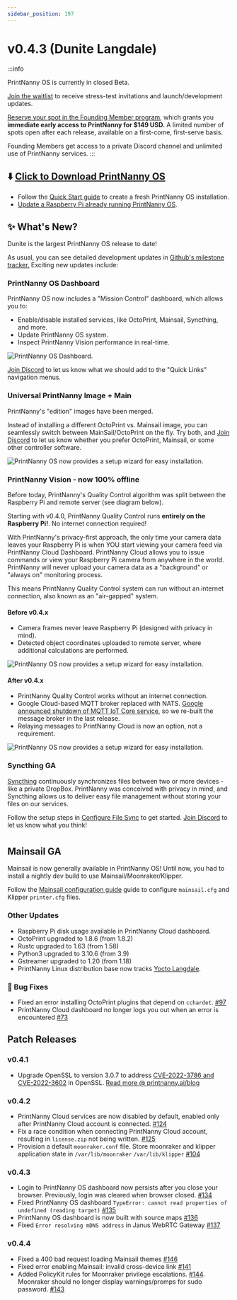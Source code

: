 ```yaml
---
sidebar_position: 197
---
```


# v0.4.3 (Dunite Langdale)

:::info

PrintNanny OS is currently in closed Beta. 

[Join the waitlist](https://printnanny.ai/) to receive stress-test invitations and launch/development updates.

[Reserve your spot in the Founding Member program](https://printnanny.ai/shop/founding-membership), which grants you **immediate early access to PrintNanny for $149 USD.** A limited number of spots open after each release, available on a first-come, first-serve basis. 

Founding Members get access to a private Discord channel and unlimited use of PrintNanny services.
:::

## ⬇️ [Click to Download PrintNanny OS](https://github.com/bitsy-ai/printnanny-os/releases/tag/0.4.3)

* Follow the [Quick Start guide](https://docs.printnanny.ai/docs/category/quick-start/) to create a fresh PrintNanny OS installation.
* [Update a Raspberry Pi already running PrintNanny OS](https://docs.printnanny.ai/docs/update-printnanny-os/).

## ✨ What's New?

Dunite is the largest PrintNanny OS release to date! 

As usual, you can see detailed development updates in [Github's milestone tracker.](https://github.com/bitsy-ai/printnanny-os/milestone/4?closed=1) Exciting new updates include:

### PrintNanny OS Dashboard

PrintNanny OS now includes a "Mission Control" dashboard, which allows you to:

* Enable/disable installed services, like OctoPrint, Mainsail, Syncthing, and more.
* Update PrintNanny OS system.
* Inspect PrintNanny Vision performance in real-time.

![PrintNanny OS Dashboard](./img/v0.4.0/printnanny-os-dashboard.png).


[Join Discord](https://discord.gg/sf23bk2hPr) to let us know what we should add to the "Quick Links" navigation menus.

### Universal PrintNanny Image + Main

PrintNanny's "edition" images have been merged. 

Instead of installing a different OctoPrint vs. Mainsail image, you can seamlessly switch between MainSail/OctoPrint on the fly. Try both, and [Join Discord](https://discord.gg/sf23bk2hPr) to let us know whether you prefer OctoPrint, Mainsail, or some other controller software.

![PrintNanny OS now provides a setup wizard for easy installation](./img/v0.4.0/toggle-mainsail-octoprint.gif).


### PrintNanny Vision - now 100% offline

Before today, PrintNanny's Quality Control algorithm was split between the Raspberry Pi and remote server (see diagram below).

Starting with v0.4.0, PrintNanny Quality Control runs **entirely on the Raspberry Pi!**. No internet connection required!

With PrintNanny's privacy-first approach, the only time your camera data leaves your Raspberry Pi is when YOU start viewing your camera feed via PrintNanny Cloud Dashboard. PrintNanny Cloud allows you to issue commands or view your Raspberry Pi camera from anywhere in the world. PrintNanny will never upload your camera data as a "background" or "always on" monitoring process. 

This means PrintNanny Quality Control system can run without an internet connection, also known as an "air-gapped" system. 

#### Before v0.4.x

* Camera frames never leave Raspberry Pi (designed with privacy in mind).
* Detected object coordinates uploaded to remote server, where additional calculations are performed.


![PrintNanny OS now provides a setup wizard for easy installation](./img/v0.4.0/PrintNanny-QC-before-v0.4.0.png).


#### After v0.4.x


* PrintNanny Quality Control works without an internet connection.
* Google Cloud-based MQTT broker replaced with NATS. [Google announced shutdown of MQTT IoT Core service](https://techcrunch.com/2022/08/17/google-cloud-will-shutter-its-iot-core-service-next-year), so we re-built the message broker in the last release.
* Relaying messages to PrintNanny Cloud is now an option, not a requirement.


![PrintNanny OS now provides a setup wizard for easy installation](./img/v0.4.0/PrintNanny-QC-after-v0.4.0.png).


### Syncthing GA

[Syncthing](https://syncthing.net/) continuously synchronizes files between two or more devices - like a private DropBox. PrintNanny was conceived with privacy in mind, and Syncthing allows us to deliver easy file management without storing your files on our services. 

Follow the setup steps in [Configure File Sync](https://docs.printnanny.ai/docs/quick-start/configure-file-sync/) to get started. [Join Discord](https://discord.gg/sf23bk2hPr) to let us know what you think!
#
## Mainsail GA

Mainsail is now generally available in PrintNanny OS! Until now, you had to install a nightly dev build to use Mainsail/Moonraker/Klipper.

Follow the [Mainsail configuration guide](https://docs.mainsail.xyz/configuration) guide to configure `mainsail.cfg` and Klipper `printer.cfg` files.


### Other Updates

* Raspberry Pi disk usage available in PrintNanny Cloud dashboard.
* OctoPrint upgraded to 1.8.6 (from 1.8.2)
* Rustc upgraded to 1.63 (from 1.58)
* Python3 upgraded to 3.10.6 (from 3.9)
* Gstreamer upgraded to 1.20 (from 1.18)
* PrintNanny Linux distribution base now tracks [Yocto Langdale](https://wiki.yoctoproject.org/wiki/Releases). 


### 🐛 Bug Fixes

* Fixed an error installing OctoPrint plugins that depend on `cchardet`. [#97](https://github.com/bitsy-ai/printnanny-os/issues/97)
* PrintNanny Cloud dashboard no longer logs you out when an error is encountered [#73](https://github.com/bitsy-ai/printnanny-os/issues/73)

## Patch Releases

### v0.4.1

* Upgrade OpenSSL to version 3.0.7 to address [CVE-2022-3786 and CVE-2022-3602](https://www.openssl.org/blog/blog/2022/11/01/email-address-overflows/) in OpenSSL. [Read more @ printnanny.ai/blog](http://localhost:3002/blog/patch-openssl-security-vulnerability-across-hundreds-of-raspberry-pis/)

### v0.4.2

* PrintNanny Cloud services are now disabled by default, enabled only after PrintNanny Cloud account is connected. [#124](https://github.com/bitsy-ai/printnanny-os/issues/124)
* Fix a race condition when connecting PrintNanny Cloud account, resulting in `license.zip` not being written. [#125](https://github.com/bitsy-ai/printnanny-os/issues/125)
* Provision a default `moonraker.conf` file. Store moonraker and klipper application state in `/var/lib/moonraker` `/var/lib/klipper` [#104](https://github.com/bitsy-ai/printnanny-os/issues/104)


### v0.4.3

* Login to PrintNanny OS dashboard now persists after you close your browser. Previously, login was cleared when browser closed. [#134](https://github.com/bitsy-ai/printnanny-os/issues/134)
* Fixed PrintNanny OS dashboard `TypeError: cannot read properties of undefined (reading target)` [#135](https://github.com/bitsy-ai/printnanny-os/issues/135)
* PrintNanny OS dashboard is now built with source maps [#136](https://github.com/bitsy-ai/printnanny-os/issues/136)
* Fixed `Error resolving mDNS address` in Janus WebRTC Gateway [#137](https://github.com/bitsy-ai/printnanny-os/issues/137)

### v0.4.4

* Fixed a 400 bad request loading Mainsail themes [#146](https://github.com/bitsy-ai/printnanny-os/issues/146)
* Fixed error enabling Mainsail: invalid cross-device link [#141](https://github.com/bitsy-ai/printnanny-os/issues/141)
* Added PolicyKit rules for Moonraker privilege escalations. [#144](https://github.com/bitsy-ai/printnanny-os/issues/144). Moonraker should no longer display warnings/promps for sudo password. [#143](https://github.com/bitsy-ai/printnanny-os/issues/143)
